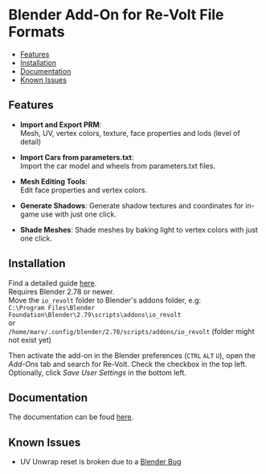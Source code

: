 # Blender Add-On for Re-Volt File Formats

* [Features](#features)
* [Installation](#installation)
* [Documentation](#documentation)
* [Known Issues](#known-issues)

## Features

* **Import and Export PRM**:  
Mesh, UV, vertex colors, texture, face properties and lods (level of detail)

* **Import Cars from parameters.txt**:  
Import the car model and wheels from parameters.txt files.

* **Mesh Editing Tools**:  
Edit face properties and vertex colors.

* **Generate Shadows**:
Generate shadow textures and coordinates for in-game use with just one click.

* **Shade Meshes**:
Shade meshes by baking light to vertex colors with just one click.

## Installation
Find a detailed guide [here](https://github.com/Yethiel/re-volt-addon/wiki/Installation).  
Requires Blender 2.78 or newer.  
Move the `io_revolt` folder to Blender's addons folder, e.g:  
`C:\Program Files\Blender Foundation\Blender\2.79\scripts\addons\io_revolt`  
or  
`/home/marv/.config/blender/2.78/scripts/addons/io_revolt` (folder might not exist yet)

Then activate the add-on in the Blender preferences (`CTRL` `ALT` `U`),
open the _Add-Ons_ tab and search for Re-Volt. Check the checkbox in the top left.  
Optionally, click _Save User Settings_ in the bottom left.

## Documentation
The documentation can be foud [here](https://github.com/Yethiel/re-volt-addon/wiki).

## Known Issues
* UV Unwrap reset is broken due to a [Blender Bug](https://developer.blender.org/T52723)
